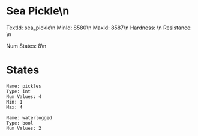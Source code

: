 # Sea Pickle\n
TextId: sea_pickle\n
MinId: 8580\n
MaxId: 8587\n
Hardness: \n
Resistance: \n

Num States: 8\n
# States
```
Name: pickles
Type: int
Num Values: 4
Min: 1
Max: 4

Name: waterlogged
Type: bool
Num Values: 2
```